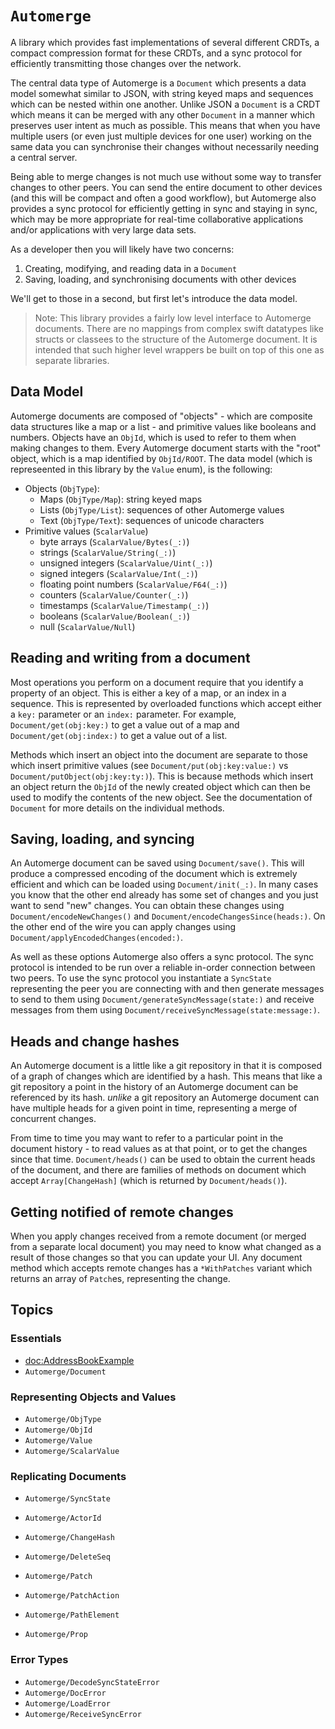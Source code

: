 # ``Automerge``

A library which provides fast implementations of several different CRDTs, a compact compression format for these CRDTs, and a sync protocol for efficiently transmitting those changes over the network.

The central data type of Automerge is a ``Document`` which presents a data model somewhat similar to JSON, with string keyed maps and sequences which can be nested within one another. 
Unlike JSON a ``Document`` is a CRDT which means it can be merged with any other ``Document`` in a manner which preserves user intent as much as possible. 
This means that when you have multiple users (or even just multiple devices for one user) working on the same data you can synchronise their changes without necessarily needing a central server.

Being able to merge changes is not much use without some way to transfer changes to other peers. 
You can send the entire document to other devices (and this will be compact and often a good workflow), but Automerge also provides a sync protocol for efficiently getting in sync and staying in sync, which may be more appropriate for real-time collaborative applications and/or applications with very large data sets.

As a developer then you will likely have two concerns:

1. Creating, modifying, and reading data in a ``Document``
2. Saving, loading, and synchronising documents with other devices

We'll get to those in a second, but first let's introduce the data model.

> Note: This library provides a fairly low level interface to Automerge documents. 
There are no mappings from complex swift datatypes like structs or classees to the structure of the Automerge document. 
It is intended that such higher level wrappers be built on top of this one as separate libraries.

## Data Model

Automerge documents are composed of "objects" - which are composite data structures like a map or a list - and primitive values like booleans and numbers. 
Objects have an ``ObjId``, which is used to refer to them when making changes to them. 
Every Automerge document starts with the "root" object, which is a map identified by ``ObjId/ROOT``. 
The data model (which is represeented in this library by the ``Value`` enum), is the following:

* Objects (``ObjType``):
    * Maps (``ObjType/Map``): string keyed maps
    * Lists (``ObjType/List``): sequences of other Automerge values
    * Text (``ObjType/Text``): sequences of unicode characters
* Primitive values (``ScalarValue``)
    * byte arrays (``ScalarValue/Bytes(_:)``)
    * strings (``ScalarValue/String(_:)``)
    * unsigned integers (``ScalarValue/Uint(_:)``)
    * signed integers (``ScalarValue/Int(_:)``)
    * floating point numbers (``ScalarValue/F64(_:)``)
    * counters (``ScalarValue/Counter(_:)``)
    * timestamps (``ScalarValue/Timestamp(_:)``)
    * booleans (``ScalarValue/Boolean(_:)``)
    * null (``ScalarValue/Null``)

## Reading and writing from a document

Most operations you perform on a document require that you identify a property of an object. 
This is either a key of a map, or an index in a sequence. 
This is represented by overloaded functions which accept either a `key:` parameter or an `index:` parameter. 
For example, ``Document/get(obj:key:)`` to get a value out of a map and ``Document/get(obj:index:)`` to get a value out of a list. 

Methods which insert an object into the document are separate to those which insert primitive values (see ``Document/put(obj:key:value:)`` vs ``Document/putObject(obj:key:ty:)``). 
This is because methods which insert an object return the ``ObjId`` of the newly created object which can then be used to modify the contents of the new object. 
See the documentation of ``Document`` for more details on the individual methods.

## Saving, loading, and syncing

An Automerge document can be saved using ``Document/save()``. 
This will produce a compressed encoding of the document which is extremely efficient and which can be loaded using ``Document/init(_:)``. 
In many cases you know that the other end already has some set of changes and you just want to send "new" changes. 
You can obtain these changes using ``Document/encodeNewChanges()`` and ``Document/encodeChangesSince(heads:)``. 
On the other end of the wire you can apply changes using ``Document/applyEncodedChanges(encoded:)``.

As well as these options Automerge also offers a sync protocol. 
The sync protocol is intended to be run over a reliable in-order connection between two peers. 
To use the sync protocol you instantiate a ``SyncState`` representing the peer you are connecting with and then generate messages to send to them using ``Document/generateSyncMessage(state:)`` and receive messages from them using ``Document/receiveSyncMessage(state:message:)``.

## Heads and change hashes

An Automerge document is a little like a git repository in that it is composed of a graph of changes which are identified by a hash. 
This means that like a git repository a point in the history of an Automerge document can be referenced by its hash. _unlike_ a git repository an Automerge document can have multiple heads for a given point in time, representing a merge of concurrent changes. 

From time to time you may want to refer to a particular point in the document history - to read values as at that point, or to get the changes since that time. 
``Document/heads()`` can be used to obtain the current heads of the document, and there are families of methods on document which accept `Array[ChangeHash]` (which is returned by ``Document/heads()``).

## Getting notified of remote changes

When you apply changes received from a remote document (or merged from a separate local document) you may need to know what changed as a result of those changes so that you can update your UI. 
Any document method which accepts remote changes has a `*WithPatches` variant which returns an array of ``Patch``es, representing the change.

## Topics

### Essentials

- <doc:AddressBookExample>
- ``Automerge/Document``

### Representing Objects and Values

- ``Automerge/ObjType``
- ``Automerge/ObjId``
- ``Automerge/Value``
- ``Automerge/ScalarValue``

### Replicating Documents

- ``Automerge/SyncState``
- ``Automerge/ActorId``
- ``Automerge/ChangeHash``
- ``Automerge/DeleteSeq``

- ``Automerge/Patch``
- ``Automerge/PatchAction``
- ``Automerge/PathElement``

- ``Automerge/Prop``

### Error Types 

- ``Automerge/DecodeSyncStateError``
- ``Automerge/DocError``
- ``Automerge/LoadError``
- ``Automerge/ReceiveSyncError``
